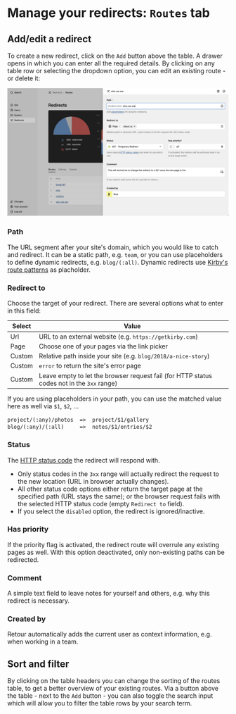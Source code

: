 # Manage your redirects: `Routes` tab

## Add/edit a redirect

To create a new redirect, click on the `Add` button above the table. A drawer opens in which you can enter all the required details. By clicking on any table row or selecting the dropdown option, you can edit an existing route - or delete it:

![Edit a redirect](edit.png)

### Path

The URL segment after your site's domain, which you would like to catch and redirect.
It can be a static path, e.g. `team`, or you can use placeholders to define dynamic redirects, e.g. `blog/(:all)`.
Dynamic redirects use [Kirby's route patterns](https://getkirby.com/docs/guide/routing#patterns) as placholder.

### Redirect to

Choose the target of your redirect. There are several options what to enter in this field:

| Select | Value                                                                                      |
| ------ | ------------------------------------------------------------------------------------------ |
| Url    | URL to an external website (e.g. `https://getkirby.com`)                                   |
| Page   | Choose one of your pages via the link picker                                               |
| Custom | Relative path inside your site (e.g. `blog/2018/a-nice-story`)                             |
| Custom | `error` to return the site's error page                                                    |
| Custom | Leave empty to let the browser request fail (for HTTP status codes not in the `3xx` range) |

If you are using placeholders in your path, you can use the matched value here as well via `$1`, `$2`, ...

```
project/(:any)/photos  =>  project/$1/gallery
blog/(:any)/(:all)     =>  notes/$1/entries/$2
```

### Status

The [HTTP status code](https://httpstatuses.com/) the redirect will respond with.

- Only status codes in the `3xx` range will actually redirect the request to the new location (URL in browser actually changes).
- All other status code options either return the target page at the specified path (URL stays the same); or the browser request fails with the selected HTTP status code (empty `Redirect to` field).
- If you select the `disabled` option, the redirect is ignored/inactive.

### Has priority

If the priority flag is activated, the redirect route will overrule any existing pages as well. With this option deactivated, only non-existing paths can be redirected.

### Comment

A simple text field to leave notes for yourself and others, e.g. why this redirect is necessary.

### Created by

Retour automatically adds the current user as context information, e.g. when working in a team.

## Sort and filter

By clicking on the table headers you can change the sorting of the routes table, to get a better overview of your existing routes. Via a button above the table - next to the `Add` button - you can also toggle the search input which will allow you to filter the table rows by your search term.
